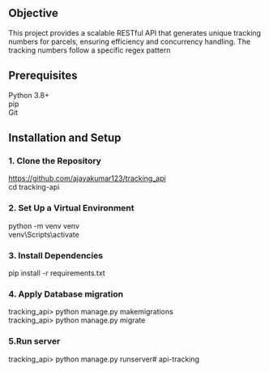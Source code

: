 
## Objective
This project provides a scalable RESTful API that generates unique 
tracking numbers for parcels, ensuring efficiency and concurrency handling. 
The tracking numbers follow a specific regex pattern

## Prerequisites
Python 3.8+  
pip  
Git  

## Installation and Setup

### 1. Clone the Repository
https://github.com/ajayakumar123/tracking_api  
cd tracking-api

### 2. Set Up a Virtual Environment
python -m venv venv  
venv\Scripts\activate

### 3. Install Dependencies
pip install -r requirements.txt

### 4. Apply Database migration
tracking_api> python manage.py makemigrations  
tracking_api> python manage.py migrate

### 5.Run server
tracking_api> python manage.py runserver#   a p i - t r a c k i n g  
 